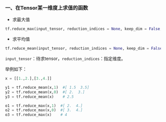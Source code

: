 ### 一、在Tensor某一维度上求值的函数

* 求最大值
```python
tf.reduce_max(input_tensor, reduction_indices = None, keep_dim = False, name = None)
```
* 求平均值
```python
tf.reduce_mean(input_tensor, reduction_indices = None, keep_dim = False, name = None)
```
```input_tensor```：待求tensor，```reduction_indices```：指定维度。

举例如下：

```python
x = [[1.,2.],[3.,4.]]

y1 = tf.reduce_mean(x,1)  #[ 1.5  3.5]
y2 = tf.reduce_mean(x,0)  #[ 2.  3.]
y3 = tf.reduce_mean(x)    # 2.5

o1 = tf.reduce_max(x,1)  #[ 2.  4.]
o2 = tf.reduce_max(x,0)  #[ 3.  4.]
o3 = tf.reduce_max(x)    # 4
```




